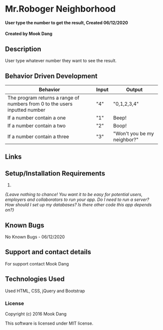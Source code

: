 # Mr.Roboger Neighborhood

#### User type the number to get the result, Created 06/12/2020

#### Created by Mook Dang

## Description
User type whatever number they want to see the result. 

## Behavior Driven Development

| Behavior | Input | Output |
| -------- | ----- | ------ |
| The program returns a range of numbers from 0 to the users inputted number | "4" | "0,1,2,3,4" |
| If a number contain a one | "1" | Beep! |
| If a number contain a two | "2" | Boop! |
| If a number contain a three | "3" | "Won't you be my neighbor?" |

## Links

## Setup/Installation Requirements

1. 

_{Leave nothing to chance! You want it to be easy for potential users, employers and collaborators to run your app. Do I need to run a server? How should I set up my databases? Is there other code this app depends on?}_

## Known Bugs
No Known Bugs - 06/12/2020

## Support and contact details
For support contact Mook Dang

## Technologies Used
Used HTML, CSS, jQuery and Bootstrap

### License

Copyright (c) 2016 Mook Dang

This software is licensed under MIT license.